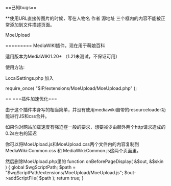 ==已知bugs==

**使用URL直接传图片的时候，写在人物名 作者 源地址 三个框内的内容不能被正常添加到文件描述页面。    


MoeUpload

=========
MediaWIKI插件，现在用于萌娘百科

适用版本为MediaWIKI1.20+ （1.21未测试，不保证可用）

使用方法:

LocalSettings.php 加入

require_once( "$IP/extensions/MoeUpload/MoeUpload.php" );

==
===插件加速优化===


由于这个插件本身写的相当简单，并没有使用mediawiki自带的resourceloader功能进行JS和css合并。

如果你对网站加载速度有强迫症一般的要求，想要减少由额外两个http请求造成的0.2s左右的延迟

你可以将MoeUpload.js和MoeUpload.css两个文件内的内容复制到MediaWiki:Common.css 和 MediaWiki:Common.js这两个页面里。

然后删除MoeUpload.php里的
function onBeforePageDisplay( &$out, &$skin ) {
  global $wgScriptPath;
	$path = "$wgScriptPath/extensions/MoeUpload/MoeUpload.js";
	$out->addScriptFile( $path );
	return true;
}
